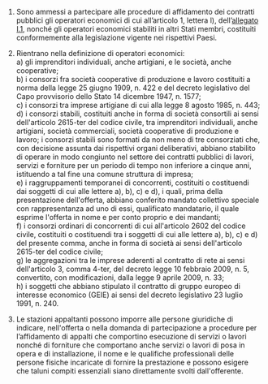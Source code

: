 1. Sono ammessi a partecipare alle procedure di affidamento dei contratti pubblici gli operatori economici di cui all’articolo 1, lettera l), dell’[allegato I.1](/section/attachment-1-1/2), nonché gli operatori economici stabiliti in altri Stati membri, costituiti conformemente alla legislazione vigente nei rispettivi Paesi.

2. Rientrano nella definizione di operatori economici:<br>a) gli imprenditori individuali, anche artigiani, e le società, anche cooperative;<br>b) i consorzi fra società cooperative di produzione e lavoro costituiti a norma della legge 25 giugno 1909, n. 422 e del decreto legislativo del Capo provvisorio dello Stato 14 dicembre 1947, n. 1577;<br>c) i consorzi tra imprese artigiane di cui alla legge 8 agosto 1985, n. 443;<br>d) i consorzi stabili, costituiti anche in forma di società consortili ai sensi dell'articolo 2615-ter del codice civile, tra imprenditori individuali, anche artigiani, società commerciali, società cooperative di produzione e lavoro; i consorzi stabili sono formati da non meno di tre consorziati che, con decisione assunta dai rispettivi organi deliberativi, abbiano stabilito di operare in modo congiunto nel settore dei contratti pubblici di lavori, servizi e forniture per un periodo di tempo non inferiore a cinque anni, istituendo a tal fine una comune struttura di impresa;<br>e) i raggruppamenti temporanei di concorrenti, costituiti o costituendi dai soggetti di cui alle lettere a), b), c) e d), i quali, prima della presentazione dell'offerta, abbiano conferito mandato collettivo speciale con rappresentanza ad uno di essi, qualificato mandatario, il quale esprime l'offerta in nome e per conto proprio e dei mandanti;<br>f) i consorzi ordinari di concorrenti di cui all'articolo 2602 del codice civile, costituiti o costituendi tra i soggetti di cui alle lettere a), b), c) e d) del presente comma, anche in forma di società ai sensi dell'articolo 2615-ter del codice civile;<br>g) le aggregazioni tra le imprese aderenti al contratto di rete ai sensi dell'articolo 3, comma 4-ter, del decreto legge 10 febbraio 2009, n. 5, convertito, con modificazioni, dalla legge 9 aprile 2009, n. 33;<br>h) i soggetti che abbiano stipulato il contratto di gruppo europeo di interesse economico (GEIE) ai sensi del decreto legislativo 23 luglio 1991, n. 240.

3. Le stazioni appaltanti possono imporre alle persone giuridiche di indicare, nell'offerta o nella domanda di partecipazione a procedure per l’affidamento di appalti che comportino esecuzione di servizi o lavori nonché di forniture che comportano anche servizi o lavori di posa in opera e di installazione, il nome e le qualifiche professionali delle persone fisiche incaricate di fornire la prestazione e possono esigere che taluni compiti essenziali siano direttamente svolti dall'offerente.